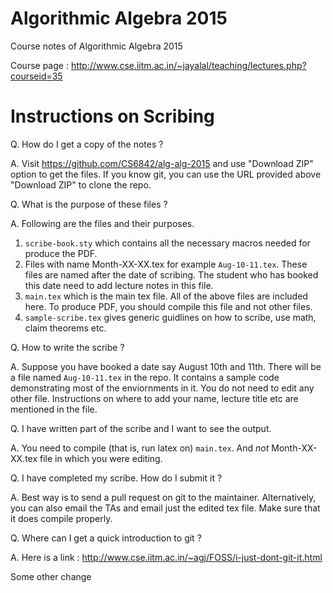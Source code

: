 # Algorithmic Algebra 2015
Course notes of Algorithmic Algebra 2015

Course page : http://www.cse.iitm.ac.in/~jayalal/teaching/lectures.php?courseid=35

# Instructions on Scribing

Q. How do I get a copy of the notes ?

A. Visit https://github.com/CS6842/alg-alg-2015 and use "Download ZIP" option
    to get the files. If you know git, you can use the URL provided above
    "Download ZIP" to clone the repo.

Q. What is the purpose of these files ?

A. Following are the files and their purposes.
  1. ``scribe-book.sty`` which contains all the necessary macros needed for produce the PDF.
  2. Files with name Month-XX-XX.tex for example ``Aug-10-11.tex``. These files
     are named after the date of scribing. The student who has booked this
     date need to add lecture notes in this file.
  3. ``main.tex`` which is the main tex file. All of the above files are included
     here. To produce PDF, you should compile this file and not other files.
  4. ``sample-scribe.tex`` gives generic guidlines on how to scribe, use math, claim theorems etc.

Q. How to write the scribe ?

A. Suppose you have booked a date say August 10th and 11th. There will be a
    file named ``Aug-10-11.tex`` in the repo. It contains a sample code
    demonstrating most of the enviornments in it. You do not need to edit any other file.
    Instructions on where to add your name, lecture title etc are mentioned in the file. 

Q. I have written part of the scribe and I want to see the output.

A. You need to compile (that is, run latex on) ``main.tex``. And *not* Month-XX-XX.tex file in which you were editing.

Q. I have completed my scribe. How do I submit it ?

A. Best way is to send a pull request on git to the maintainer. Alternatively, you can also email the TAs and email just the edited tex file. Make sure that it does compile properly.

Q. Where can I get a quick introduction to git ?

A. Here is a link : http://www.cse.iitm.ac.in/~agj/FOSS/i-just-dont-git-it.html

Some other change
